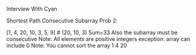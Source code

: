 Interview With Cyan

Shortest Path
Consecutive Subarray
Prob 2:

[1, 4, 20, 10, 3, 5, 9] # (20, 10, 3) Sum=33 Also the subarray must be consecutive Note: 
All elements are positive integers exception: array can include 0 Note: You cannot sort the array 1 4 20

